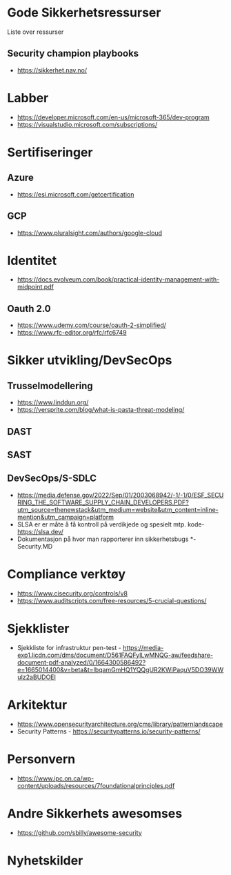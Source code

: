 # Gode Sikkerhetsressurser
Liste over ressurser 


## Security champion playbooks
* https://sikkerhet.nav.no/  


# Labber 
* https://developer.microsoft.com/en-us/microsoft-365/dev-program
* https://visualstudio.microsoft.com/subscriptions/  

# Sertifiseringer

## Azure
* https://esi.microsoft.com/getcertification

## GCP
* https://www.pluralsight.com/authors/google-cloud  

# Identitet 
* https://docs.evolveum.com/book/practical-identity-management-with-midpoint.pdf

## Oauth 2.0 
* https://www.udemy.com/course/oauth-2-simplified/  
* https://www.rfc-editor.org/rfc/rfc6749

# Sikker utvikling/DevSecOps

## Trusselmodellering
* https://www.linddun.org/  
* https://versprite.com/blog/what-is-pasta-threat-modeling/

## DAST

## SAST

## DevSecOps/S-SDLC
* https://media.defense.gov/2022/Sep/01/2003068942/-1/-1/0/ESF_SECURING_THE_SOFTWARE_SUPPLY_CHAIN_DEVELOPERS.PDF?utm_source=thenewstack&utm_medium=website&utm_content=inline-mention&utm_campaign=platform   
* SLSA er er måte å få kontroll på verdikjede og spesielt mtp. kode- https://slsa.dev/ 
* Dokumentasjon på hvor man rapporterer inn sikkerhetsbugs
*- Security.MD 

# Compliance verktøy 
* https://www.cisecurity.org/controls/v8  
* https://www.auditscripts.com/free-resources/5-crucial-questions/
  
# Sjekklister 
* Sjekkliste for infrastruktur pen-test - https://media-exp1.licdn.com/dms/document/D561FAQFylLwMNQG-aw/feedshare-document-pdf-analyzed/0/1664300586492?e=1665014400&v=beta&t=IbqamGmHQ1YQQgUR2KWiPaquV5DO39WWuIz2aBUDOEI 

# Arkitektur 
* https://www.opensecurityarchitecture.org/cms/library/patternlandscape  
* Security Patterns - https://securitypatterns.io/security-patterns/ 

# Personvern
* https://www.ipc.on.ca/wp-content/uploads/resources/7foundationalprinciples.pdf  

# Andre Sikkerhets awesomses
* https://github.com/sbilly/awesome-security

# Nyhetskilder

